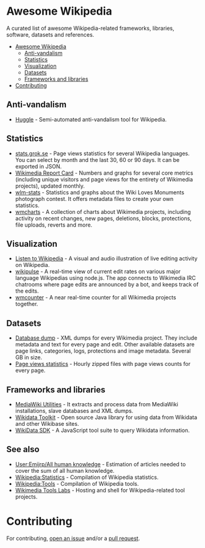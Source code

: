 # Awesome Wikipedia

A curated list of awesome Wikipedia-related frameworks, libraries, software, datasets and references.

- [Awesome Wikipedia](#awesome-wikipedia)
    - [Anti-vandalism](#anti-vandalism)
    - [Statistics](#statistics)
    - [Visualization](#visualization)
    - [Datasets](#datasets)
    - [Frameworks and libraries](#frameworks-and-libraries)
- [Contributing](#contributing)

## Anti-vandalism

* [Huggle](https://github.com/huggle/huggle3-qt-lx) - Semi-automated anti-vandalism tool for Wikipedia.

## Statistics

* [stats.grok.se](https://github.com/abelsson/stats.grok.se) - Page views statistics for several Wikipedia languages. You can select by month and the last 30, 60 or 90 days. It can be exported in JSON.
* [Wikimedia Report Card](https://github.com/wikimedia/limn) - Numbers and graphs for several core metrics (including unique visitors and page views for the entirety of Wikimedia projects), updated monthly.
* [wlm-stats](https://github.com/emijrp/wlm-stats) - Statistics and graphs about the Wiki Loves Monuments photograph contest. It offers metadata files to create your own statistics.
* [wmcharts](https://github.com/emijrp/wmcharts) - A collection of charts about Wikimedia projects, including activity on recent changes, new pages, deletions, blocks, protections, file uploads, reverts and more.

## Visualization

* [Listen to Wikipedia](https://github.com/hatnote/listen-to-wikipedia) - A visual and audio illustration of live editing activity on Wikipedia.
* [wikipulse](https://github.com/edsu/wikipulse) - A real-time view of current edit rates on various major language Wikipedias using node.js. The app connects to Wikimedia IRC chatrooms where page edits are announced by a bot, and keeps track of the edits.
* [wmcounter](https://github.com/emijrp/wmcounter) -  A near real-time counter for all Wikimedia projects together.

## Datasets

* [Database dump](http://dumps.wikimedia.org/backup-index.html) - XML dumps for every Wikimedia project. They include metadata and text for every page and edit. Other available datasets are page links, categories, logs, protections and image metadata. Several GB in size.
* [Page views statistics](http://dumps.wikimedia.org/other/pagecounts-raw/) - Hourly zipped files with page views counts for every page.

## Frameworks and libraries

* [MediaWiki Utilities](https://github.com/halfak/Mediawiki-Utilities) - It extracts and process data from MediaWiki installations, slave databases and XML dumps.
* [Wikidata Toolkit](https://github.com/Wikidata/Wikidata-Toolkit) - Open source Java library for using data from Wikidata and other Wikibase sites.
* [WikiData SDK](https://github.com/maxlath/wikidata-sdk) - A JavaScript tool suite to query Wikidata information.

## See also

* [User:Emijrp/All human knowledge](https://en.wikipedia.org/wiki/User:Emijrp/All_human_knowledge) - Estimation of articles needed to cover the sum of all human knowledge.
* [Wikipedia:Statistics](https://en.wikipedia.org/wiki/Wikipedia:Statistics) - Compilation of Wikipedia statistics.
* [Wikipedia:Tools](https://en.wikipedia.org/wiki/Wikipedia:Tools) - Compilation of Wikipedia tools.
* [Wikimedia Tools Labs](http://tools.wmflabs.org) - Hosting and shell for Wikipedia-related tool projects.

# Contributing

For contributing, [open an issue](https://github.com/emijrp/awesome-wikipedia/issues) and/or a [pull request](https://github.com/emijrp/awesome-wikipedia/pulls).
